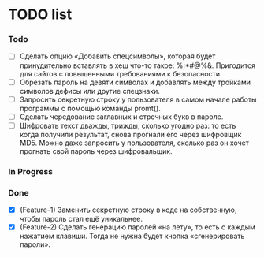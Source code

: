 # TODO list

### Todo

- [ ] Сделать опцию «Добавить спецсимволы», которая будет принудительно вставлять в хеш что-то такое: %:*#@%&. Пригодится для сайтов с повышенными требованиями к безопасности.
- [ ] Обрезать пароль на девяти символах и добавлять между тройками символов дефисы или другие спецзнаки.
- [ ] Запросить секретную строку у пользователя в самом начале работы программы с помощью команды promt().
- [ ] Сделать чередование заглавных и строчных букв в пароле.
- [ ] Шифровать текст дважды, трижды, сколько угодно раз: то есть когда получили результат, снова прогнали его через шифровщик MD5. Можно даже запросить у пользователя, сколько раз он хочет прогнать свой пароль через шифровальщик.

### In Progress

### Done

- [x] (Feature-1) Заменить секретную строку в коде на собственную, чтобы пароль стал ещё уникальнее.
- [x] (Feature-2) Сделать генерацию паролей «на лету», то есть с каждым нажатием клавиши. Тогда не нужна будет кнопка «сгенерировать пароли».

